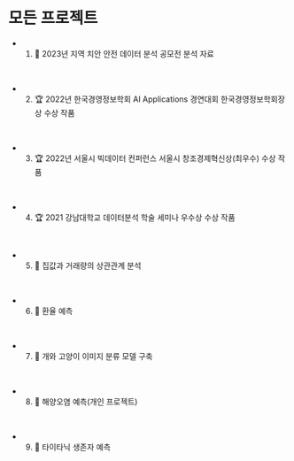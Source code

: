 # 모든 프로젝트
* 1)  🌳 2023년 지역 치안 안전 데이터 분석 공모전 분석 자료
<br>

* 2)  🏆 2022년 한국경영정보학회 AI Applications 경연대회 한국경영정보학회장상 수상 작품
<br>

* 3)  🏆 2022년 서울시 빅데이터 컨퍼런스 서울시 창조경제혁신상(최우수) 수상 작품
<br>

* 4)  🏆 2021 강남대학교 데이터분석 학술 세미나 우수상 수상 작품
<br>

* 5)  📝 집값과 거래량의 상관관계 분석
<br>

* 6)  📝 환율 예측
<br>

* 7)  📝 개와 고양이 이미지 분류 모델 구축
<br>

* 8)  📝 해양오염 예측(개인 프로젝트)
<br>

* 9)  📝 타이타닉 생존자 예측
